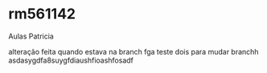 # rm561142
Aulas Patricia 

alteração feita quando estava na branch fga
teste dois para mudar branchh
asdasygdfa8suygfdiaushfioashfosadf
